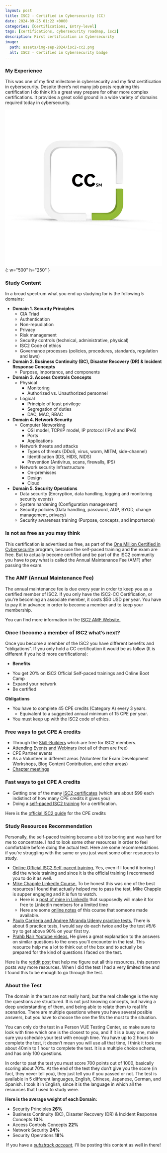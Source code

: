 ```yaml
---
layout: post
title: ISC2 - Certified in Cybersecurity (CC)
date: 2024-09-25 01:22 +0000
categories: [Certifications, Entry-level]
tags: [certifications, cybersecurity roadmap, isc2]
description: First certification in Cybersecurity
image:
  path: assets/img-sep-2024/isc2-cc2.png
  alt: ISC2 - Certified in Cybersecurity badge
---
```


### **My Experience**
This was one of my first milestone in cybersecurity and my first certification in cybersecurity. Despite there’s not many job posts requiring this certification I do think it’s a great way prepare for other more complex certifications. It provides a great solid ground in a wide variety of domains required today in cybersecurity. 

![Desktop View](assets/img-sep-2024/isc2-cc.png){: w="500" h="250" }
### **Study Content**
In a broad spectrum what you end up studying for is the following 5 domains:

* <b>Domain 1. Security Principles</b>
  * CIA Triad 
  * Authentication 
  * Non-repudiation
  * Privacy
  * Risk management
  * Security controls (technical, administrative, physical)
  * ISC2 Code of ethics
  * Governance processes (policies, procedures, standards, regulation and laws)
* <b>Domain 2. Business Continuity (BC), Disaster Recovery (DR) & Incident Response Concepts</b>
  * Purpose, importance, and components
* <b>Domain 3. Access Controls Concepts</b>
  * Physical
    * Monitoring 
    * Authorized vs. Unauthorized personnel
  * Logical 
    * Principle of least privilege
    * Segregation of duties
    * DAC, MAC, RBAC
* <b>Domain 4. Network Security</b>
  * Computer Networking
    * OSI model, TCP/IP model, IP protocol (IPv4 and IPv6)
    * Ports
    * Applications
  * Network threats and attacks
    * Types of threats (DDoS, virus, worm, MITM, side-channel)
    * Identification (IDS, HIDS, NIDS)
    * Prevention (Antivirus, scans, firewalls, IPS)
  * Network security Infrastructure
    * On-premisses
    * Design
    * Cloud
* <b>Domain 5. Security Operations</b>
  * Data security (Encryption, data handling, logging and monitoring security events)
  * System hardening (Configuration management)
  * Security policies (Data handling, password, AUP, BYOD, change management, privacy)
  * Security awareness training (Purpose, concepts, and importance)

### **Is not as free as you may think**
This certification is advertised as free, as part of the [One Million Certified in Cybersecurity](https://www.isc2.org/landing/1mcc) program, because the self-paced training and the exam are free. But to actually become certified and be part of the ISC2 community you have to pay what is called the Annual Maintenance Fee (AMF) after passing the exam. 

### **The AMF (Annual Maintenance Fee)**
The annual maintenance fee is due every year in order to keep you as a certified member of ISC2. If you only have the ISC2-CC Certification, or you're becoming an associate member, it costs $50 USD per year. You have to pay it in advance in order to become a member and to keep your membership. 

You can find more information in the [ISC2 AMF Website.](https://www.isc2.org/policies-procedures/amfs-overview)

### **Once I become a member of ISC2 what’s next?**
Once you become a member of the ISC2 you have different benefits and “obligations”. If you only hold a CC certification it would be as follow (It is different if you hold more certifications):

* <b>Benefits</b>
- You get 20% on ISC2 Official Self-paced trainings and Online Boot Camp
- Expand your network 
- Be certified

<b>Obligations</b>
- You have to complete 45 CPE credits (Category A)  every 3 years. 
  - Equivalent to a suggested annual minimum of 15 CPE per year.
- You must keep up with the ISC2 code of ethics. 

### **Free ways to get CPE A credits** 

- Through the [Skill-Builders](https://www.isc2.org/professional-development/skill-builders) which are free for ISC2 members.
- Attending [Events and Webinars](https://www.isc2.org/professional-development/events) (not all of them are free) 
- CPE Partner events
- As a Volunteer in different areas (Volunteer for Exam Development Workshops, Blog Content Contribution, and other areas)
- [Chapter meetings](https://www.isc2.org/chapters)

### **Fast ways to get CPE A credits**
- Getting one of the many [ISC2 certificates](https://www.isc2.org/professional-development/certificates) (which are about $99 each indistinct of how many CPE credits it gives you)
- Doing a [self-paced ISC2 training](https://www.isc2.org/landing/MEM20off) for a certification.
  
Here is the [official ISC2 guide](https://media.isc2.org/-/media/Project/ISC2/Main/Media/documents/cpe/ISC2-CPE-Infographic.pdf?rev=910db78936a04ca29e75dfcb6e1f8f99&hash=BAFED931B046BC3DCAE821F91E52CF0B) for the CPE credits

### **Study Resources Recommendation**
Personally, the self-paced training became a bit too boring and was hard for me to concentrate. I had to look some other resources in order to feel comfortable before doing the actual test. Here are some recommendations if you’re struggling with the same or you just want some other resources to study.

- [Online Official ISC2 Self-paced training.](https://www.isc2.org/landing/1mcc) Yes, even if I found it boring I did the whole training and since it is the official training I recommend you to do it as well.
- [Mike Chapple LinkedIn Course.](https://www.linkedin.com/learning/cert-prep-isc2-certified-in-cybersecurity-cc/cybersecurity-15121230) To be honest this was one of the best resources I found that actually helped me to pass the test, Mike Chapple is supper engaging and it is fun to watch. 
  - Here is a [post of mine in LinkedIn](https://www.linkedin.com/posts/celesteamador_cybersecurity-activity-7244779394609602560-IN0p?utm_source=share&utm_medium=member_desktop) that supposedly will make it for free to LinkedIn members for a limited time
  - Here are some [online notes](https://docs.google.com/document/d/e/2PACX-1vS4J622T28fpPD2zXJstcJYsNbiOdeDwc9UaRTWCKoNobkPoWkrNvNmsp6_kWEp4lFyYxc8xZ7rLSGb/pub) of this course that someone made available.
- [Paulo Carrieria and Andree Miranda Udemy practice tests.](https://www.udemy.com/share/107nCU3@awVYFYrcaO8QGbzWAbVGSlj1Kahp_jfCYZjhBm2UVIZPRp2qZkqzPKPmrMChFCWoDg==/) There is about 6 practice tests, I would say do each twice and by the test #5/6 try to get above 90% on your first try.
- [Prahb Nair Youtube videos.](https://youtube.com/playlist?list=PL0hT6hgexlYw-k6GxQf_DIAPdc96T2MP-&si=bgbLUOQBgEwnnuOA) He gives a great explanation to the answers on similar questions to the ones you’ll encounter in the test. This resource help me a lot to think out of the box and to actually be prepared for the kind of questions I faced on the test. 

Here is the [reddit post](https://www.reddit.com/r/isc2/comments/139a0lc/passed_isc2_cc_certified_in_cybersecurity_huge/?share_id=m2HgpmqAiyxv5lj9RNiEn&utm_content=2&utm_medium=ios_app&utm_name=ioscss&utm_source=share&utm_term=1&rdt=34406) that help me figure out all this resources, this person posts way more resources. When I did the test I had a very limited time and I found this to be enough to go through the test. 

### **About the Test**
The domain in the test are not really hard, but the real challenge is the way the questions are structured. It is not just knowing concepts, but having a deep understanding of them, and being able to relate them to real life scenarios. There are multiple questions where you have several posible answers, but you have to choose the one the fits the most to the situation. 

You can only do the test in a Person VUE Testing Center, so make sure to look with time which one is the closest to you, and if it is a busy one, make sure you schedule your test with enough time. You have up to 2 hours to complete the test, it doesn’t mean you will use all that time, I think it took me about 40min to 1 hour to complete the test. It is a multiple choice schema, and has only 100 questions. 

In order to past the test you must score 700 points out of 1000, basically scoring about 70%. At the end of the test they don’t give you the score (in fact, they never tell you), they just tell you if you passed or not. The test is available in 5 different languages, English, Chinese, Japanese, German, and Spanish. I took it in English, since it is the language in which all the resources that I used to study were. 

<b>Here is the average weight of each Domain:</b>
- Security Principles <b>26%</b>
- Business Continuity (BC), Disaster Recovery (DR) & Incident Response Concepts <b>10%</b>
- Access Controls Concepts <b>22%</b>
- Network Security <b>24%</b>
- Security Operations <b>18%</b>


<center>
<div data-iframe-width="600" data-iframe-height="250" 
data-share-badge-id="3d620133-5365-4f78-b2fe-aef014f8afe1" data-share-badge-host="https://www.credly.com"></div><script type="text/javascript" async src="//cdn.credly.com/assets/utilities/embed.js"></script></center>


<div style="text-align: center;">
If you have a <em><a href="https://cybertrack.substack.com">substrack account</a></em>, I'll be posting this content as well in there!
</div>


